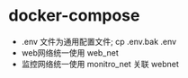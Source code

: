 # docker-compose

* .env 文件为通用配置文件; cp .env.bak .env 
* web网络统一使用 web_net
* 监控网络统一使用 monitro_net 关联 webnet